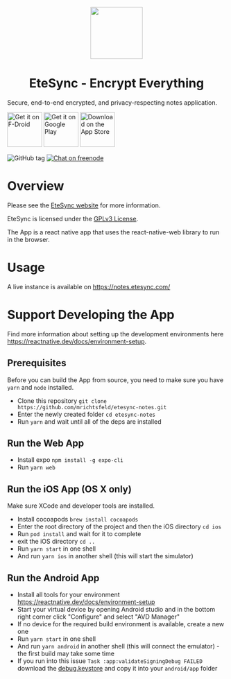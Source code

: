 <p align="center">
  <img width="120" src="assets/icon.png" />
  <h1 align="center">EteSync - Encrypt Everything</h1>
</p>

Secure, end-to-end encrypted, and privacy-respecting notes application.

[<img src="https://fdroid.gitlab.io/artwork/badge/get-it-on.png"
     alt="Get it on F-Droid"
     height="80">](https://f-droid.org/packages/com.etesync.notes/)
[<img src="https://play.google.com/intl/en_us/badges/images/generic/en-play-badge.png"
     alt="Get it on Google Play"
     height="80">](https://play.google.com/store/apps/details?id=com.etesync.notes)
[<img src="https://www.etesync.com/static/img/app-store-badge.c31e7b1c6a83.png"
     alt="Download on the App Store"
     height="80">](https://apps.apple.com/us/app/etesync-notes/id1533806351)

![GitHub tag](https://img.shields.io/github/tag/etesync/etesync-notes.svg)
[![Chat on freenode](https://img.shields.io/badge/irc.freenode.net-%23EteSync-blue.svg)](https://webchat.freenode.net/?channels=#etesync)

# Overview

Please see the [EteSync website](https://www.etesync.com) for more information.

EteSync is licensed under the [GPLv3 License](LICENSE).

The App is a react native app that uses the react-native-web library to run in the browser.

# Usage

A live instance is available on https://notes.etesync.com/

# Support Developing the App

Find more information about setting up the development environments here https://reactnative.dev/docs/environment-setup.

## Prerequisites

Before you can build the App from source, you need to make sure you have `yarn` and `node` installed.

- Clone this repository `git clone https://github.com/mrichtsfeld/etesync-notes.git`
- Enter the newly created folder `cd etesync-notes`
- Run `yarn` and wait until all of the deps are installed

## Run the Web App

- Install expo `npm install -g expo-cli`
- Run `yarn web`

## Run the iOS App (OS X only)

Make sure XCode and developer tools are installed.

- Install cocoapods `brew install cocoapods`
- Enter the root directory of the project and then the iOS directory `cd ios`
- Run `pod install` and wait for it to complete
- exit the iOS directory `cd ..`
- Run `yarn start` in one shell
- And run `yarn ios` in another shell (this will start the simulator)

## Run the Android App

- Install all tools for your environment https://reactnative.dev/docs/environment-setup
- Start your virtual device by opening Android studio and in the bottom right corner click "Configure" and select "AVD Manager"
- If no device for the required build environment is available, create a new one
- Run `yarn start` in one shell
- And run `yarn android` in another shell (this will connect the emulator) - the first build may take some time
- If you run into this issue `Task :app:validateSigningDebug FAILED` download the [debug.keystore](https://raw.githubusercontent.com/facebook/react-native/master/template/android/app/debug.keystore) and copy it into your `android/app` folder
